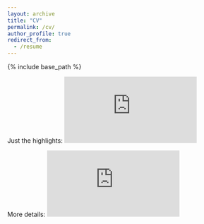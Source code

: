 ```yaml
---
layout: archive
title: "CV"
permalink: /cv/
author_profile: true
redirect_from:
  - /resume
---
```


{% include base_path %}

Just the highlights:
<embed src="https://aritchie9590.github.io/assets/download/Resume_may23.pdf" type="application/pdf" />

More details:
<embed src="https://aritchie9590.github.io/assets/download/CV_april23.pdf" type="application/pdf" />
